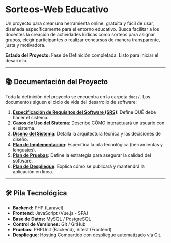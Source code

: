 # Sorteos-Web Educativo

Un proyecto para crear una herramienta online, gratuita y fácil de usar, diseñada específicamente para el entorno educativo. Busca facilitar a los docentes la creación de actividades lúdicas como sorteos para asignar grupos, elegir participantes o realizar concursos de manera transparente, justa y motivadora.

**Estado del Proyecto:** Fase de Definición completada. Listo para iniciar el desarrollo.

---

## 📚 Documentación del Proyecto

Toda la definición del proyecto se encuentra en la carpeta `docs/`. Los documentos siguen el ciclo de vida del desarrollo de software:

1.  **[Especificación de Requisitos del Software (SRS)](./docs/01-REQUIREMENTS.md)**: Define QUÉ debe hacer el sistema.
2.  **[Casos de Uso del Sistema](./docs/02-USE-CASES.md)**: Describe CÓMO interactuará un usuario con el sistema.
3.  **[Diseño del Sistema](./docs/03-SYSTEM-DESIGN.md)**: Detalla la arquitectura técnica y las decisiones de diseño.
4.  **[Plan de Implementación](./docs/04-IMPLEMENTATION-PLAN.md)**: Especifica la pila tecnológica (herramientas y lenguajes).
5.  **[Plan de Pruebas](./docs/05-TESTING-PLAN.md)**: Define la estrategia para asegurar la calidad del software.
6.  **[Plan de Despliegue](./docs/06-DEPLOYMENT-PLAN.md)**: Explica cómo se publicará y mantendrá la aplicación en línea.

---

## 🛠️ Pila Tecnológica

*   **Backend:** PHP (Laravel)
*   **Frontend:** JavaScript (Vue.js - SPA)
*   **Base de Datos:** MySQL / PostgreSQL
*   **Control de Versiones:** Git / GitHub
*   **Pruebas:** PHPUnit (Backend), Vitest (Frontend)
*   **Despliegue:** Hosting Compartido con despliegue automatizado vía Git.

```
